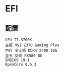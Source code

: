 # EFI

## 配置
```
CPU I7-8700K
主板 MSI Z370 Gaming Plus
内存 金士顿 DDR4 2400 16G
显卡 华硕 RX580 8G
SMBIOS 19.1
OpenCore 0.6.3
```
